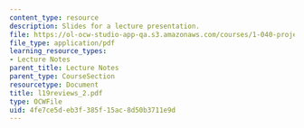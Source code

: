 ```yaml
---
content_type: resource
description: Slides for a lecture presentation.
file: https://ol-ocw-studio-app-qa.s3.amazonaws.com/courses/1-040-project-management-spring-2004/4fe7ce5deb3f385f15ac8d50b3711e9d_l19reviews_2.pdf
file_type: application/pdf
learning_resource_types:
- Lecture Notes
parent_title: Lecture Notes
parent_type: CourseSection
resourcetype: Document
title: l19reviews_2.pdf
type: OCWFile
uid: 4fe7ce5d-eb3f-385f-15ac-8d50b3711e9d
---
```


